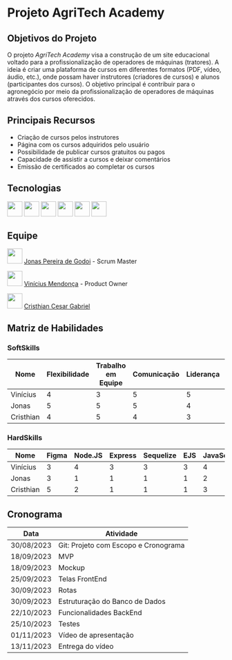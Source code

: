 # Projeto AgriTech Academy

## Objetivos do Projeto

O projeto *AgriTech Academy* visa a construção de um site educacional voltado para a profissionalização de operadores de máquinas (tratores). A ideia é criar uma plataforma de cursos em diferentes formatos (PDF, vídeo, áudio, etc.), onde possam haver instrutores (criadores de cursos) e alunos (participantes dos cursos). O objetivo principal é contribuir para o agronegócio por meio da profissionalização de operadores de máquinas através dos cursos oferecidos.

## Principais Recursos

- Criação de cursos pelos instrutores
- Página com os cursos adquiridos pelo usuário
- Possibilidade de publicar cursos gratuitos ou pagos
- Capacidade de assistir a cursos e deixar comentários
- Emissão de certificados ao completar os cursos


## Tecnologias
<div>
  <img src="https://img.freepik.com/icones-gratis/html5_318-903450.jpg?w=2000" height="35px">
  <img src="https://upload.wikimedia.org/wikipedia/commons/thumb/6/62/CSS3_logo.svg/2048px-CSS3_logo.svg.png" height="35px">
  <img src="https://upload.wikimedia.org/wikipedia/commons/thumb/9/9a/Visual_Studio_Code_1.35_icon.svg/2048px-Visual_Studio_Code_1.35_icon.svg.png" height="35px">
  <img src="https://upload.wikimedia.org/wikipedia/commons/thumb/6/6a/JavaScript-logo.png/640px-JavaScript-logo.png" height="35px">
  <img src="https://upload.wikimedia.org/wikipedia/commons/thumb/4/48/Windows_logo_-_2012_%28dark_blue%29.svg/2048px-Windows_logo_-_2012_%28dark_blue%29.svg.png" height="35px">
  <img src="https://upload.wikimedia.org/wikipedia/commons/thumb/3/33/Figma-logo.svg/1667px-Figma-logo.svg.png" height="35px">
</div>


## Equipe

<img src="https://avatars.githubusercontent.com/u/128511053?v=4" height="35px"> [Jonas Pereira de Godoi](https://github.com/TonhoJonas) - Scrum Master

<img src="https://avatars.githubusercontent.com/u/94076366?v=4" height="35px"> [Vinícius Mendonça](https://github.com/ViniciusMendonca12) - Product Owner

<img src="https://avatars.githubusercontent.com/u/102824980?v=4" height="35px"> [Cristhian Cesar Gabriel](https://github.com/AlekiBr)

## Matriz de Habilidades

### SoftSkills

| Nome      | Flexibilidade | Trabalho em Equipe | Comunicação | Liderança | Autonomia | Relacionamento Interpessoal | Motivação |
|-----------|---------------|--------------------|-------------|-----------|-----------|----------------------------|-----------|
| Vinícius  | 4             | 3                  | 5           | 5         | 4         | 5                          | 4         |
| Jonas     | 5             | 5                  | 5           | 4         | 3         | 5                          | 4         |
| Cristhian | 4             | 5                  | 4           | 3         | 4         | 4                          | 4         |

### HardSkills

| Nome      | Figma | Node.JS | Express | Sequelize | EJS | JavaScript | HTML | CSS | MYSQL | BOOTSTRAP |
|-----------|-------|---------|---------|-----------|-----|------------|------|-----|-------|-----------|
| Vinícius  | 3     | 4       | 3       | 3         | 3   | 4          | 4    | 4   | 4     | 3         |
| Jonas     | 3     | 1       | 1       | 1         | 1   | 2          | 4    | 3   | 5     | 4         |
| Cristhian | 5     | 2       | 1       | 1         | 1   | 3          | 4    | 4   | 4     | 3         |

## Cronograma

| Data       | Atividade                             |
|------------|---------------------------------------|
| 30/08/2023 | Git: Projeto com Escopo e Cronograma |
| 18/09/2023 | MVP                                   |
| 18/09/2023 | Mockup                                |
| 25/09/2023 | Telas FrontEnd                        |
| 30/09/2023 | Rotas                                 |
| 30/09/2023 | Estruturação do Banco de Dados        |
| 22/10/2023 | Funcionalidades BackEnd               |
| 25/10/2023 | Testes                                |
| 01/11/2023 | Vídeo de apresentação                |
| 13/11/2023 | Entrega do vídeo                      |
